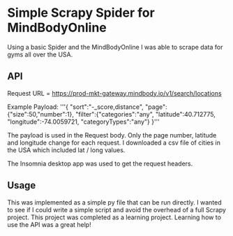 # Simple Scrapy Spider for MindBodyOnline

Using a basic Spider and the MindBodyOnline I was able to scrape data for gyms all over the USA. 

## API

Request URL = https://prod-mkt-gateway.mindbody.io/v1/search/locations

Example Payload: '''{
                              "sort":"-_score,distance",
                              "page":{"size":50,"number":1},
                              "filter":{"categories":"any",
                                        "latitude":40.712775,
                                        "longitude":-74.0059721,
                                        "categoryTypes":"any"}
                       }'''

The payload is used in the Request body. Only the page number, latitude and longitude change for each request. I downloaded a csv file of cities in the USA which included lat / long values. 

The Insomnia desktop app was used to get the request headers.

## Usage

This was implemented as a simple py file that can be run directly. I wanted to see if I could write a simple script and avoid the overhead of a full Scrapy project. This project was completed as a learning project. Learning how to use the API was a great help!
